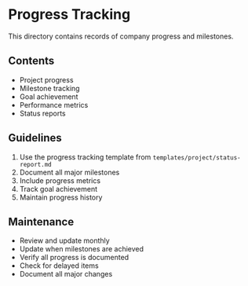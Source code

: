 # Progress Tracking

This directory contains records of company progress and milestones.

## Contents
- Project progress
- Milestone tracking
- Goal achievement
- Performance metrics
- Status reports

## Guidelines
1. Use the progress tracking template from `templates/project/status-report.md`
2. Document all major milestones
3. Include progress metrics
4. Track goal achievement
5. Maintain progress history

## Maintenance
- Review and update monthly
- Update when milestones are achieved
- Verify all progress is documented
- Check for delayed items
- Document all major changes 